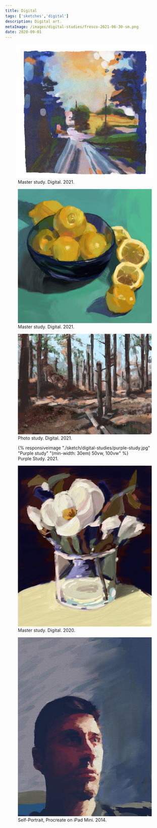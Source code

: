 ```yaml
---
title: Digital
tags: ['sketches','digital']
description: Digital art. 
metaImage: /images/digital-studies/fresco-2021-06-30-sm.png
date: 2020-09-01
---
```

<figure>
    <img src="/images/digital-studies/fresco-2021-06-30.png" alt="Digital Painting">
    <figcaption>Master study. Digital. 2021.</figcaption>
</figure>
<figure>
    <img src="/images/digital-studies/640/lemons-study.png" alt="Digital painting of lemons">
    <figcaption>Master study. Digital. 2021.</figcaption>
</figure>

<figure>
    <img src="/images/digital-studies/jester-park-woods.jpg" alt="Fresco ">
    <figcaption>Photo study. Digital. 2021.</figcaption>
</figure>
<figure>
    {% responsiveimage "./sketch/digital-studies/purple-study.jpg" "Purple study" "(min-width: 30em) 50vw, 100vw" %}
    <figcaption>Purple Study. 2021.</figcaption>
</figure>
<figure>
    <img src="/images/digital-studies/640/flower-still-life.jpg" alt="Flower Still Life">
    <figcaption>Master study. Digital. 2020.</figcaption>
</figure>

<figure>
    <img src="/images/procreate-self-portraits/640/procreate-self-portrait-2.jpg" alt="Digital self-portrait">
    <figcaption>Self-Portrait, Procreate on iPad Mini. 2014.</figcaption>
</figure>





